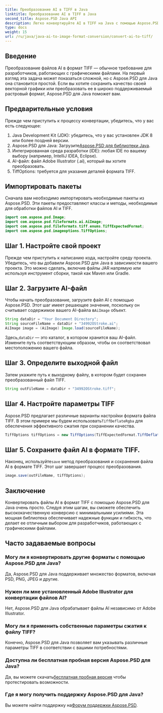 ```yaml
---
title: Преобразование AI в TIFF в Java
linktitle: Преобразование AI в TIFF в Java
second_title: Aspose.PSD Java API
description: Легко конвертируйте AI в TIFF на Java с помощью Aspose.PSD. Пошаговое руководство для разработчиков. Включены загрузка, настройка и фрагменты кода.
type: docs
weight: 15
url: /ru/java/java-ai-to-image-format-conversion/convert-ai-to-tiff/
---
```

## Введение
Преобразование файлов AI в формат TIFF — обычное требование для разработчиков, работающих с графическими файлами. На первый взгляд эта задача может показаться сложной, но с Aspose.PSD для Java она становится простой. Если вы хотите сохранить качество своей векторной графики или преобразовать ее в широко поддерживаемый растровый формат, Aspose.PSD для Java поможет вам.
## Предварительные условия
Прежде чем приступить к процессу конвертации, убедитесь, что у вас есть следующее:
1. Java Development Kit (JDK): убедитесь, что у вас установлен JDK 8 или более поздней версии.
2. Aspose.PSD для Java: Загрузите[Aspose.PSD для библиотеки Java](https://releases.aspose.com/psd/java/).
3. Интегрированная среда разработки (IDE): любая IDE по вашему выбору (например, IntelliJ IDEA, Eclipse).
4. AI-файл: файл Adobe Illustrator (.ai), который вы хотите преобразовать.
5. TiffOptions: требуется для указания деталей формата TIFF.
## Импортировать пакеты
Сначала вам необходимо импортировать необходимые пакеты из Aspose.PSD. Эти пакеты предоставляют классы и методы, необходимые для обработки файлов AI и TIFF.
```java
import com.aspose.psd.Image;
import com.aspose.psd.fileformats.ai.AiImage;
import com.aspose.psd.fileformats.tiff.enums.TiffExpectedFormat;
import com.aspose.psd.imageoptions.TiffOptions;
```
## Шаг 1. Настройте свой проект
Прежде чем приступить к написанию кода, настройте среду проекта. Убедитесь, что вы добавили Aspose.PSD для Java в зависимости вашего проекта. Это можно сделать, включив файлы JAR напрямую или используя инструмент сборки, такой как Maven или Gradle.
## Шаг 2. Загрузите AI-файл
 Чтобы начать преобразование, загрузите файл AI с помощью Aspose.PSD. Этот шаг имеет решающее значение, поскольку он считывает содержимое вашего AI-файла в`AiImage` объект.
```java
String dataDir = "Your Document Directory";
String sourceFileName = dataDir + "34992OStroke.ai";
AiImage image = (AiImage) Image.load(sourceFileName);
```
 Здесь,`dataDir` — это каталог, в котором хранится ваш AI-файл. Измените путь соответствующим образом, чтобы он соответствовал местоположению вашего файла.
## Шаг 3. Определите выходной файл
Затем укажите путь к выходному файлу, в котором будет сохранен преобразованный файл TIFF.
```java
String outFileName = dataDir + "34992OStroke.tiff";
```
## Шаг 4. Настройте параметры TIFF
 Aspose.PSD предлагает различные варианты настройки формата файла TIFF. В этом примере мы будем использовать`TiffDeflateRgba` для обеспечения эффективного сжатия при сохранении качества.
```java
TiffOptions tiffOptions = new TiffOptions(TiffExpectedFormat.TiffDeflateRgba);
```
## Шаг 5. Сохраните файл AI в формате TIFF.
 Наконец, используйте`save` метод преобразования и сохранения файла AI в формате TIFF. Этот шаг завершает процесс преобразования.
```java
image.save(outFileName, tiffOptions);
```

## Заключение
Конвертировать файлы AI в формат TIFF с помощью Aspose.PSD для Java очень просто. Следуя этим шагам, вы сможете обеспечить высококачественную конверсию с минимальными усилиями. Эта мощная библиотека обеспечивает надежные функции и гибкость, что делает ее отличным выбором для разработчиков, работающих с графическими файлами.
## Часто задаваемые вопросы
### Могу ли я конвертировать другие форматы с помощью Aspose.PSD для Java?
Да, Aspose.PSD для Java поддерживает множество форматов, включая PSD, PNG, JPEG и другие.
### Нужен ли мне установленный Adobe Illustrator для конвертации файлов AI?
Нет, Aspose.PSD для Java обрабатывает файлы AI независимо от Adobe Illustrator.
### Могу ли я применить собственные параметры сжатия к файлу TIFF?
Конечно, Aspose.PSD для Java позволяет вам указывать различные параметры TIFF в соответствии с вашими потребностями.
### Доступна ли бесплатная пробная версия Aspose.PSD для Java?
 Да, вы можете скачать[бесплатная пробная версия](https://releases.aspose.com/) чтобы протестировать возможности.
### Где я могу получить поддержку Aspose.PSD для Java?
 Вы можете найти поддержку на[Форум поддержки Aspose.PSD](https://forum.aspose.com/c/psd/34).